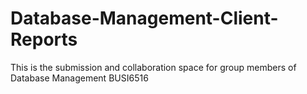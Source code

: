 # Database-Management-Client-Reports
This is the submission and collaboration space for group members of Database Management BUSI6516
